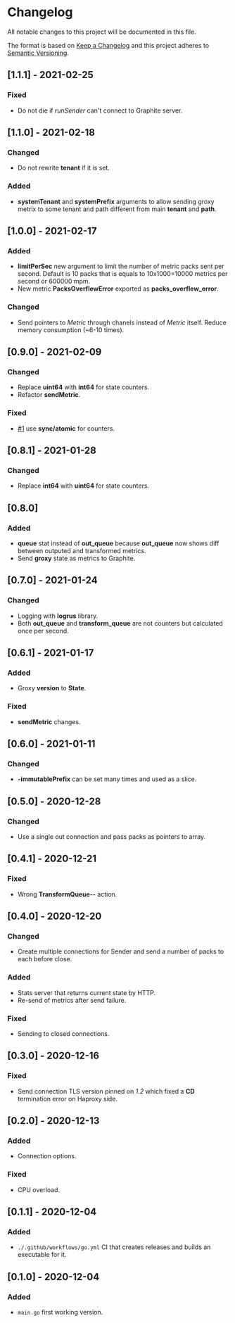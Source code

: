 # Changelog
All notable changes to this project will be documented in this file.

The format is based on [Keep a Changelog](http://keepachangelog.com/en/1.0.0/)
and this project adheres to [Semantic Versioning](http://semver.org/spec/v2.0.0.html).

## [1.1.1] - 2021-02-25
### Fixed
- Do not die if *runSender* can't connect to Graphite server.

## [1.1.0] - 2021-02-18
### Changed
- Do not rewrite **tenant** if it is set.

### Added
- **systemTenant** and **systemPrefix** arguments to allow sending groxy metrix to some tenant and path different from main **tenant** and **path**.

## [1.0.0] - 2021-02-17
### Added
- **limitPerSec** new argument to limit the number of metric packs sent per second. Default is 10 packs that is equals to 10x1000=10000 metrics per second or 600000 mpm.
- New metric **PacksOverflewError** exported as **packs_overflew_error**.

### Changed
- Send pointers to *Metric* through chanels instead of *Metric* itself. Reduce memory consumption (~6-10 times).

## [0.9.0] - 2021-02-09
### Changed
- Replace **uint64** with **int64** for state counters.
- Refactor **sendMetric**.

### Fixed
- [#1](https://github.com/nixargh/groxy/issues/1) use **sync/atomic** for counters.

## [0.8.1] - 2021-01-28
### Changed
- Replace **int64** with **uint64** for state counters.

## [0.8.0]
### Added
- **queue** stat instead of **out_queue** because **out_queue** now shows diff between outputed and transformed metrics.
- Send **groxy** state as metrics to Graphite.

## [0.7.0] - 2021-01-24
### Changed
- Logging with **logrus** library.
- Both **out_queue** and **transform_queue** are not counters but calculated once per second.

## [0.6.1] - 2021-01-17
### Added
- Groxy **version** to **State**.

### Fixed
- **sendMetric** changes.

## [0.6.0] - 2021-01-11
### Changed
- **-immutablePrefix** can be set many times and used as a slice.

## [0.5.0] - 2020-12-28
### Changed
- Use a single out connection and pass packs as pointers to array.

## [0.4.1] - 2020-12-21
### Fixed
- Wrong **TransformQueue--** action.

## [0.4.0] - 2020-12-20
### Changed
- Create multiple connections for Sender and send a number of packs to each before close.

### Added
- Stats server that returns current state by HTTP.
- Re-send of metrics after send failure.

### Fixed
- Sending to closed connections.

## [0.3.0] - 2020-12-16
### Fixed
- Send connection TLS version pinned on *1.2* which fixed a **CD** termination error on Haproxy side.

## [0.2.0] - 2020-12-13
### Added
- Connection options.

### Fixed
- CPU overload.

## [0.1.1] - 2020-12-04
### Added
- `./.github/workflows/go.yml` CI that creates releases and builds an executable for it.

## [0.1.0] - 2020-12-04
### Added
- `main.go` first working version.

